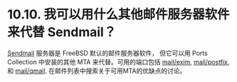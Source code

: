 # 10.10. 我可以用什么其他邮件服务器软件来代替 Sendmail？

[Sendmail](http://www.sendmail.org/) 服务器是 FreeBSD 默认的邮件服务器软件， 但它可以用 Ports Collection 中安装的其他 MTA 来代替。可用的端口包括 [mail/exim](https://cgit.freebsd.org/ports/tree/mail/exim/pkg-descr), [mail/postfix](https://cgit.freebsd.org/ports/tree/mail/postfix/pkg-descr), 和 [mail/qmail](https://cgit.freebsd.org/ports/tree/mail/qmail/pkg-descr). 在邮件列表中搜索关于可用MTA的优缺点的讨论。
